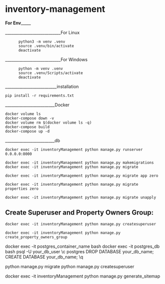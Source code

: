 # inventory-management

________________For Env_____________________

____________________________For Linux
```
      python3 -m venv .venv
      source .venv/bin/activate
      deactivate
```
____________________________For Windows
```
      python -m venv .venv
      source .venv/Scripts/activate 
      deactivate
```

__________________________installation
```
pip install -r requirements.txt
```

_________________________Docker
```
docker volume ls
docker-compose down -v
docker volume rm $(docker volume ls -q)
docker-compose build
docker-compose up -d
```

_________________________db

```
docker exec -it inventoryManagement python manage.py runserver 0.0.0.0:8000

docker exec -it inventoryManagement python manage.py makemigrations
docker exec -it inventoryManagement python manage.py migrate

docker exec -it inventoryManagement python manage.py migrate app zero

docker exec -it inventoryManagement python manage.py migrate properties zero

docker exec -it inventoryManagement python manage.py migrate unapply

```

## Create Superuser and Property Owners Group:
```
docker exec -it inventoryManagement python manage.py createsuperuser

docker exec -it inventoryManagement python manage.py create_property_owners_group

```


docker exec -it postgres_container_name bash
docker exec -it postgres_db bash
psql -U your_db_user
\c postgres
DROP DATABASE your_db_name;
CREATE DATABASE your_db_name;
\q

python manage.py migrate
python manage.py createsuperuser



docker exec -it inventoryManagement python manage.py generate_sitemap
